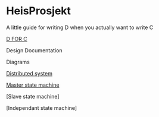 # HeisProsjekt

A little guide for writing D when you actually want to write C

[D FOR C](http://dlang.org/ctod.html)

Design Documentation

Diagrams

[Distributed system](https://www.draw.io/#G0B19Csg1EfTlwTHZhemxQSC1YUjA)

[Master state machine](https://www.draw.io/#G0B19Csg1EfTlwMDM2NUYzbXBtcjQ)

[Slave state machine]

[Independant state machine]

